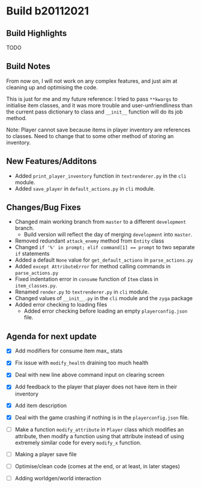 # Build b20112021

## **Build Highlights**

TODO

## **Build Notes**

From now on, I will not work on any complex features, and just aim at cleaning up and optimising the code.

This is just for me and my future reference: I tried to pass `**kwargs` to initialise item classes, and it was more trouble and user-unfriendliness than the current pass dictionary to class and `__init__` function will do its job method.

Note: Player cannot save because items in player inventory are references to classes. Need to change that to some other method of storing an inventory.

## **New Features/Additons**

- Added `print_player_inventory` function in `textrenderer.py` in the `cli` module.
- Added `save_player` in `default_actions.py` in `cli` module.

## **Changes/Bug Fixes**

- Changed main working branch from `master` to a different `development` branch.
  - Build version will reflect the day of merging `development` into `master`.
- Removed redundant `attack_enemy` method from `Entity` class
- Changed `if '%' in prompt; elif command[1] == prompt` to two separate `if` statements
- Added a default `None` value for `get_default_actions` in `parse_actions.py`
- Added `except AttributeError` for method calling commands in `parse_actions.py`
- Fixed indentation error in `consume` function of `Item` class in `item_classes.py`.
- Renamed `render.py` to `textrenderer.py` in `cli` module.
- Changed values of `__init__.py` in the `cli` module and the `zyga` package
- Added error checking to loading files
  - Added error checking before loading an empty `playerconfig.json` file.

## **Agenda for next update**

- [x] Add modifiers for consume item max_ stats
- [x] Fix issue with `modify_health` draining too much health
- [x] Deal with new line above command input on clearing screen
- [x] Add feedback to the player that player does not have item in their inventory
- [x] Add item description
- [x] Deal with the game crashing if nothing is in the `playerconfig.json` file.
- [ ] Make a function `modify_attribute` in `Player` class which modifies an attribute, then modify a function using that attribute instead of using extremely similar code for every `modify_x` function.
- [ ] Making a player save file
- [ ] Optimise/clean code (comes at the end, or at least, in later stages)

- [ ] Adding worldgen/world interaction

